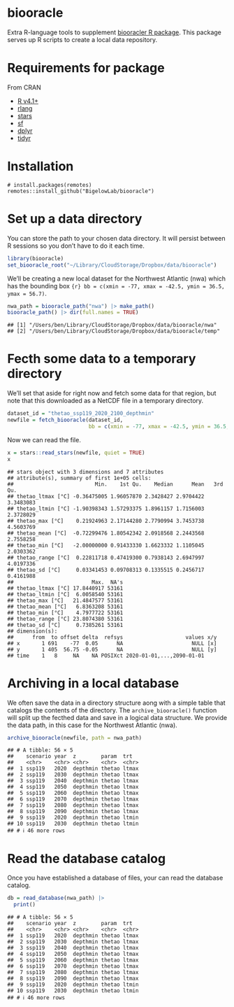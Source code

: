 biooracle
================

Extra R-language tools to supplement [biooracler R
package](https://github.com/bio-oracle/biooracler). This package serves
up R scripts to create a local data repository.

# Requirements for package

From CRAN

- [R v4.1+](https://www.r-project.org/)
- [rlang](https://CRAN.R-project.org/package=rlang)
- [stars](https://CRAN.R-project.org/package=stars)
- [sf](https://CRAN.R-project.org/package=sf)
- [dplyr](https://CRAN.R-project.org/package=dplyr)
- [tidyr](https://CRAN.R-project.org/package=tidyr)

# Installation

    # install.packages(remotes)
    remotes::install_github("BigelowLab/biooracle")

# Set up a data directory

You can store the path to your chosen data directory. It will persist
between R sessions so you don’t have to do it each time.

``` r
library(biooracle)
set_biooracle_root("~/Library/CloudStorage/Dropbox/data/biooracle")
```

We’ll be creating a new local dataset for the Northwest Atlantic (nwa)
which has the bounding box
`{r} bb = c(xmin = -77, xmax = -42.5, ymin = 36.5, ymax = 56.7)`.

``` r
nwa_path = biooracle_path("nwa") |> make_path()
biooracle_path() |> dir(full.names = TRUE)
```

    ## [1] "/Users/ben/Library/CloudStorage/Dropbox/data/biooracle/nwa" 
    ## [2] "/Users/ben/Library/CloudStorage/Dropbox/data/biooracle/temp"

# Fecth some data to a temporary directory

We’ll set that aside for right now and fetch some data for that region,
but note that this downloaded as a NetCDF file in a temporary directory.

``` r
dataset_id = "thetao_ssp119_2020_2100_depthmin"
newfile = fetch_biooracle(dataset_id, 
                          bb = c(xmin = -77, xmax = -42.5, ymin = 36.5, ymax = 56.7))
```

Now we can read the file.

``` r
x = stars::read_stars(newfile, quiet = TRUE)
x
```

    ## stars object with 3 dimensions and 7 attributes
    ## attribute(s), summary of first 1e+05 cells:
    ##                          Min.    1st Qu.    Median      Mean   3rd Qu.
    ## thetao_ltmax [°C] -0.36475005 1.96057870 2.3428427 2.9704422 3.3483083
    ## thetao_ltmin [°C] -1.90398343 1.57293375 1.8961157 1.7156003 2.3728029
    ## thetao_max [°C]    0.21924963 2.17144280 2.7790994 3.7453738 4.5603769
    ## thetao_mean [°C]  -0.72299476 1.80542342 2.0918568 2.2443568 2.7558258
    ## thetao_min [°C]   -2.00000000 0.91433330 1.6623332 1.1105045 2.0303362
    ## thetao_range [°C]  0.22811718 0.47419300 0.7938143 2.6947997 4.0197336
    ## thetao_sd [°C]     0.03341453 0.09708313 0.1335515 0.2456717 0.4161988
    ##                         Max.  NA's
    ## thetao_ltmax [°C] 17.8440917 53161
    ## thetao_ltmin [°C]  6.0058540 53161
    ## thetao_max [°C]   21.4847577 53161
    ## thetao_mean [°C]   6.8363208 53161
    ## thetao_min [°C]    4.7977722 53161
    ## thetao_range [°C] 23.8074380 53161
    ## thetao_sd [°C]     0.7385261 53161
    ## dimension(s):
    ##      from  to offset delta  refsys                    values x/y
    ## x       1 691    -77  0.05      NA                      NULL [x]
    ## y       1 405  56.75 -0.05      NA                      NULL [y]
    ## time    1   8     NA    NA POSIXct 2020-01-01,...,2090-01-01

# Archiving in a local database

We often save the data in a directory structure aong with a simple table
that catalogs the contents of the directory. The `archive_biooracle()`
function will split up the fecthed data and save in a logical data
structure. We provide the data path, in this case for the Northwest
Atlantic (nwa).

``` r
archive_biooracle(newfile, path = nwa_path)
```

    ## # A tibble: 56 × 5
    ##    scenario year  z        param  trt  
    ##    <chr>    <chr> <chr>    <chr>  <chr>
    ##  1 ssp119   2020  depthmin thetao ltmax
    ##  2 ssp119   2030  depthmin thetao ltmax
    ##  3 ssp119   2040  depthmin thetao ltmax
    ##  4 ssp119   2050  depthmin thetao ltmax
    ##  5 ssp119   2060  depthmin thetao ltmax
    ##  6 ssp119   2070  depthmin thetao ltmax
    ##  7 ssp119   2080  depthmin thetao ltmax
    ##  8 ssp119   2090  depthmin thetao ltmax
    ##  9 ssp119   2020  depthmin thetao ltmin
    ## 10 ssp119   2030  depthmin thetao ltmin
    ## # ℹ 46 more rows

# Read the database catalog

Once you have established a database of files, your can read the
database catalog.

``` r
db = read_database(nwa_path) |>
  print()
```

    ## # A tibble: 56 × 5
    ##    scenario year  z        param  trt  
    ##    <chr>    <chr> <chr>    <chr>  <chr>
    ##  1 ssp119   2020  depthmin thetao ltmax
    ##  2 ssp119   2030  depthmin thetao ltmax
    ##  3 ssp119   2040  depthmin thetao ltmax
    ##  4 ssp119   2050  depthmin thetao ltmax
    ##  5 ssp119   2060  depthmin thetao ltmax
    ##  6 ssp119   2070  depthmin thetao ltmax
    ##  7 ssp119   2080  depthmin thetao ltmax
    ##  8 ssp119   2090  depthmin thetao ltmax
    ##  9 ssp119   2020  depthmin thetao ltmin
    ## 10 ssp119   2030  depthmin thetao ltmin
    ## # ℹ 46 more rows
